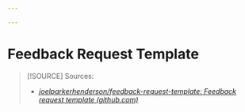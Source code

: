 ```yaml
---

---
```


# Feedback Request Template

> [!SOURCE] Sources:
> - *[joelparkerhenderson/feedback-request-template: Feedback request template (github.com)](https://github.com/joelparkerhenderson/feedback-request-template)*

